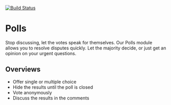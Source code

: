 [![Build Status](https://travis-ci.org/humhub/humhub-modules-polls.svg?branch=master)](https://travis-ci.org/humhub/humhub-modules-polls)

# Polls

Stop discussing, let the votes speak for themselves. Our Polls module allows you to resolve disputes quickly. Let the majority decide, or just get an opinion on your urgent questions. 

## Overviews

- Offer single or multiple choice
- Hide the results until the poll is closed
- Vote anonymously
- Discuss the results in the comments